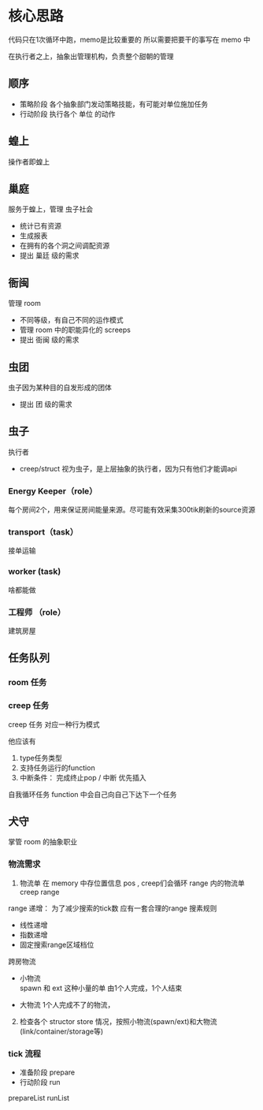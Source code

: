 # 核心思路

代码只在1次循环中跑，memo是比较重要的
所以需要把要干的事写在 memo 中

在执行者之上，抽象出管理机构，负责整个甜朝的管理

## 顺序

- 策略阶段 各个抽象部门发动策略技能，有可能对单位施加任务
- 行动阶段 执行各个 单位 的动作

## 蝗上

操作者即蝗上

## 巢庭

服务于蝗上，管理 虫子社会

- 统计已有资源
- 生成报表
- 在拥有的各个洞之间调配资源
- 提出 巢廷 级的需求

## 衙闽

管理 room

- 不同等级，有自己不同的运作模式
- 管理 room 中的职能异化的 screeps  
- 提出 衙闽 级的需求

## 虫团

虫子因为某种目的自发形成的团体

- 提出 团 级的需求

## 虫子

执行者

- creep/struct 视为虫子，是上层抽象的执行者，因为只有他们才能调api

### Energy Keeper（role）

每个房间2个，用来保证房间能量来源。尽可能有效采集300tik刷新的source资源

### transport（task）

接单运输

### worker (task)

啥都能做

### 工程师 （role）

建筑房屋

## 任务队列

### room 任务


### creep 任务

creep 任务 对应一种行为模式

他应该有

1. type任务类型
2. 支持任务运行的function
3. 中断条件： 完成终止pop / 中断 优先插入

自我循环任务
function 中会自己向自己下达下一个任务

## 犬守

掌管 room 的抽象职业

### 物流需求

1. 物流单
在 memory 中存位置信息 pos , creep们会循环 range 内的物流单
creep range

range 递增：
为了减少搜索的tick数 应有一套合理的range 搜素规则

- 线性递增
- 指数递增
- 固定搜索range区域档位

跨房物流

- 小物流  
    spawn 和 ext 这种小量的单 由1个人完成，1个人结束

- 大物流
    1个人完成不了的物流，

2. 检查各个 structor store 情况，按照小物流(spawn/ext)和大物流(link/container/storage等) 

### tick 流程

- 准备阶段 prepare
- 行动阶段 run

prepareList
runList
